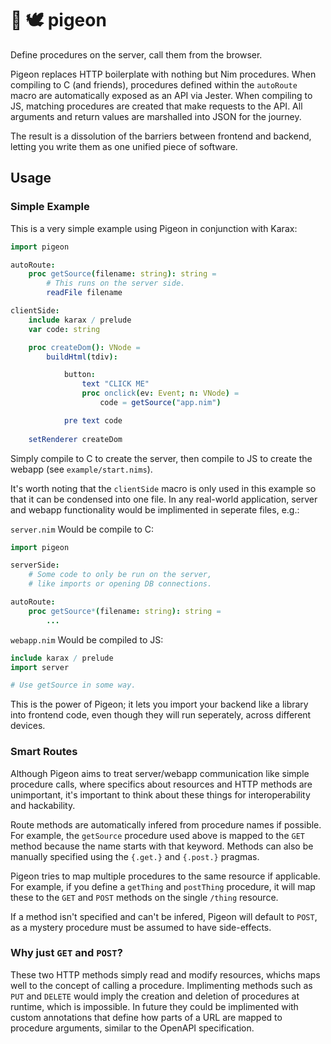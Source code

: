 # 👑 🕊️ pigeon

Define procedures on the server, call them from the browser.

Pigeon replaces HTTP boilerplate with nothing but Nim procedures. When compiling to C (and friends), procedures defined within the `autoRoute` macro are automatically exposed as an API via Jester. When compiling to JS, matching procedures are created that make requests to the API. All arguments and return values are marshalled into JSON for the journey.

The result is a dissolution of the barriers between frontend and backend, letting you write them as one unified piece of software.

## Usage

### Simple Example

This is a very simple example using Pigeon in conjunction with Karax:

```nim
import pigeon

autoRoute:
    proc getSource(filename: string): string =
        # This runs on the server side.
        readFile filename

clientSide:
    include karax / prelude
    var code: string

    proc createDom(): VNode =
        buildHtml(tdiv):

            button:
                text "CLICK ME"
                proc onclick(ev: Event; n: VNode) =
                    code = getSource("app.nim")

            pre text code
    
    setRenderer createDom
```

Simply compile to C to create the server, then compile to JS to create the webapp (see `example/start.nims`). 

It's worth noting that the `clientSide` macro is only used in this example so that it can be condensed into one file. In any real-world application, server and webapp functionality would be implimented in seperate files, e.g.:

`server.nim` Would be compile to C:
```nim
import pigeon

serverSide:
    # Some code to only be run on the server,
    # like imports or opening DB connections.

autoRoute:
    proc getSource*(filename: string): string =
        ...
```

`webapp.nim` Would be compiled to JS:
```nim
include karax / prelude
import server

# Use getSource in some way.
```

This is the power of Pigeon; it lets you import your backend like a library into frontend code, even though they will run seperately, across different devices.

### Smart Routes

Although Pigeon aims to treat server/webapp communication like simple procedure calls, where specifics about resources and HTTP methods are unimportant, it's important to think about these things for interoperability and hackability.

Route methods are automatically infered from procedure names if possible. For example, the `getSource` procedure used above is mapped to the `GET` method because the name starts with that keyword. Methods can also be manually specified using the `{.get.}` and `{.post.}` pragmas.

Pigeon tries to map multiple procedures to the same resource if applicable. For example, if you define a `getThing` and `postThing` procedure, it will map these to the `GET` and `POST` methods on the single `/thing` resource.

If a method isn't specified and can't be infered, Pigeon will default to `POST`, as a mystery procedure must be assumed to have side-effects.

### Why just `GET` and `POST`?

These two HTTP methods simply read and modify resources, whichs maps well to the concept of calling a procedure. Implimenting methods such as `PUT` and `DELETE` would imply the creation and deletion of procedures at runtime, which is impossible. In future they could be implimented with custom annotations that define how parts of a URL are mapped to procedure arguments, similar to the OpenAPI specification.